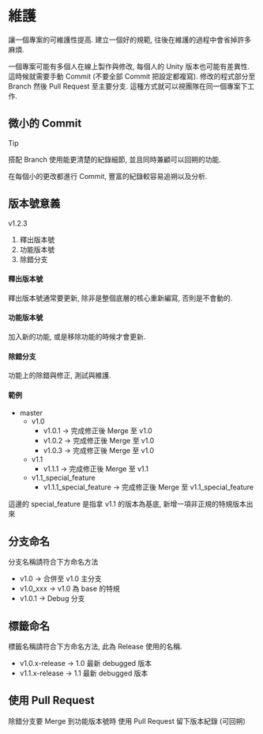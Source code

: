 # 維護

讓一個專案的可維護性提高. 建立一個好的規範, 往後在維護的過程中會省掉許多麻煩.

一個專案可能有多個人在線上製作與修改, 每個人的 Unity 版本也可能有差異性. 這時候就需要手動 Commit (不要全部 Commit 把設定都複寫). 修改的程式部分至 Branch 然後 Pull Request 至主要分支. 這種方式就可以視團隊在同一個專案下工作.

## 微小的 Commit

> [!TIP]
> 搭配 Branch 使用能更清楚的紀錄細節, 並且同時兼顧可以回朔的功能.

在每個小的更改都進行 Commit, 豐富的紀錄較容易追朔以及分析.

## 版本號意義

v1.2.3

1. 釋出版本號
2. 功能版本號
3. 除錯分支

#### 釋出版本號

釋出版本號通常要更新, 除非是整個底層的核心重新編寫, 否則是不會動的.

#### 功能版本號

加入新的功能, 或是移除功能的時候才會更新.

#### 除錯分支

功能上的除錯與修正, 測試與維護.

#### 範例

* master
  * v1.0
    * v1.0.1 -> 完成修正後 Merge 至 v1.0
    * v1.0.2 -> 完成修正後 Merge 至 v1.0
    * v1.0.3 -> 完成修正後 Merge 至 v1.0
  * v1.1
    * v1.1.1 -> 完成修正後 Merge 至 v1.1
  * v1.1_special_feature
    * v1.1.1_special_feature -> 完成修正後 Merge 至 v1.1_special_feature

這邊的 special_feature 是指拿 v1.1 的版本為基底, 新增一項非正規的特規版本出來

## 分支命名

分支名稱請符合下方命名方法

* v1.0 -> 合併至 v1.0 主分支
* v1.0_xxx -> v1.0 為 base 的特規
* v1.0.1 -> Debug 分支

## 標籤命名

標籤名稱請符合下方命名方法, 此為 Release 使用的名稱.

* v1.0.x-release -> 1.0 最新 debugged 版本
* v1.1.x-release -> 1.1 最新 debugged 版本

## 使用 Pull Request

除錯分支要 Merge 到功能版本號時 使用 Pull Request 留下版本紀錄 (可回朔)
